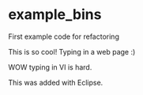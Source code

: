 example_bins
============

First example code for refactoring

This is so cool!  Typing in a web page :)

WOW typing in VI is hard.

This was added with Eclipse.
